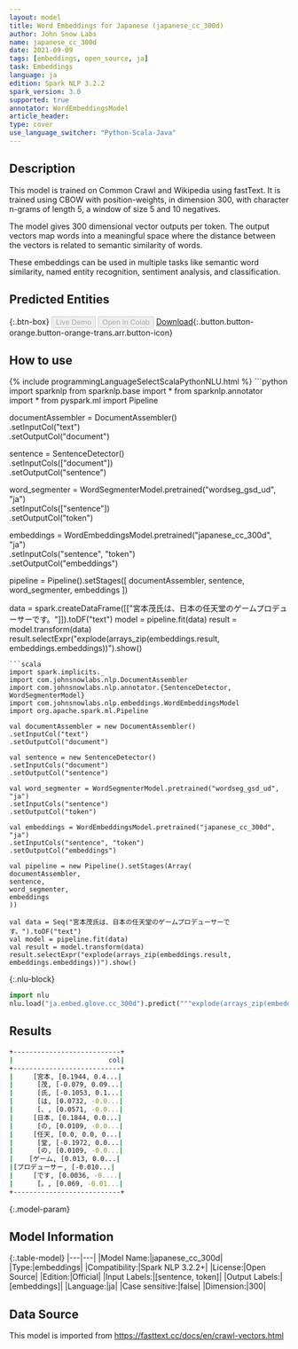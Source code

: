 ```yaml
---
layout: model
title: Word Embeddings for Japanese (japanese_cc_300d)
author: John Snow Labs
name: japanese_cc_300d
date: 2021-09-09
tags: [embeddings, open_source, ja]
task: Embeddings
language: ja
edition: Spark NLP 3.2.2
spark_version: 3.0
supported: true
annotator: WordEmbeddingsModel
article_header:
type: cover
use_language_switcher: "Python-Scala-Java"
---
```


## Description

This model is trained on Common Crawl and Wikipedia using fastText. It is trained using CBOW with position-weights, in dimension 300, with character n-grams of length 5, a window of size 5 and 10 negatives.

The model gives 300 dimensional vector outputs per token. The output vectors map words into a meaningful space where the distance between the vectors is related to semantic similarity of words.

These embeddings can be used in multiple tasks like semantic word similarity, named entity recognition, sentiment analysis, and classification.

## Predicted Entities



{:.btn-box}
<button class="button button-orange" disabled>Live Demo</button>
<button class="button button-orange" disabled>Open in Colab</button>
[Download](https://s3.amazonaws.com/auxdata.johnsnowlabs.com/public/models/japanese_cc_300d_ja_3.2.2_3.0_1631192388744.zip){:.button.button-orange.button-orange-trans.arr.button-icon}

## How to use



<div class="tabs-box" markdown="1">
{% include programmingLanguageSelectScalaPythonNLU.html %}
```python
import sparknlp
from sparknlp.base import *
from sparknlp.annotator import *
from pyspark.ml import Pipeline

documentAssembler = DocumentAssembler() \
.setInputCol("text") \
.setOutputCol("document")

sentence = SentenceDetector() \
.setInputCols(["document"]) \
.setOutputCol("sentence")

word_segmenter = WordSegmenterModel.pretrained("wordseg_gsd_ud", "ja") \
.setInputCols(["sentence"]) \
.setOutputCol("token")

embeddings = WordEmbeddingsModel.pretrained("japanese_cc_300d", "ja") \
.setInputCols("sentence", "token") \
.setOutputCol("embeddings")

pipeline = Pipeline().setStages([
documentAssembler,
sentence,
word_segmenter,
embeddings
])

data = spark.createDataFrame([["宮本茂氏は、日本の任天堂のゲームプロデューサーです。"]]).toDF("text")
model = pipeline.fit(data)
result = model.transform(data)
result.selectExpr("explode(arrays_zip(embeddings.result, embeddings.embeddings))").show()
```
```scala
import spark.implicits._
import com.johnsnowlabs.nlp.DocumentAssembler
import com.johnsnowlabs.nlp.annotator.{SentenceDetector, WordSegmenterModel}
import com.johnsnowlabs.nlp.embeddings.WordEmbeddingsModel
import org.apache.spark.ml.Pipeline

val documentAssembler = new DocumentAssembler()
.setInputCol("text")
.setOutputCol("document")

val sentence = new SentenceDetector()
.setInputCols("document")
.setOutputCol("sentence")

val word_segmenter = WordSegmenterModel.pretrained("wordseg_gsd_ud", "ja")
.setInputCols("sentence")
.setOutputCol("token")

val embeddings = WordEmbeddingsModel.pretrained("japanese_cc_300d", "ja")
.setInputCols("sentence", "token")
.setOutputCol("embeddings")

val pipeline = new Pipeline().setStages(Array(
documentAssembler,
sentence,
word_segmenter,
embeddings
))

val data = Seq("宮本茂氏は、日本の任天堂のゲームプロデューサーです。").toDF("text")
val model = pipeline.fit(data)
val result = model.transform(data)
result.selectExpr("explode(arrays_zip(embeddings.result, embeddings.embeddings))").show()
```


{:.nlu-block}
```python
import nlu
nlu.load("ja.embed.glove.cc_300d").predict("""explode(arrays_zip(embeddings.result, embeddings.embeddings))""")
```

</div>

## Results

```bash
+---------------------------+
|                        col|
+---------------------------+
|     [宮本, [0.1944, 0.4...|
|      [茂, [-0.079, 0.09...|
|      [氏, [-0.1053, 0.1...|
|      [は, [0.0732, -0.0...|
|      [、, [0.0571, -0.0...|
|     [日本, [0.1844, 0.0...|
|      [の, [0.0109, -0.0...|
|     [任天, [0.0, 0.0, 0...|
|      [堂, [-0.1972, 0.0...|
|      [の, [0.0109, -0.0...|
|    [ゲーム, [0.013, 0.0...|
|[プロデューサー, [-0.010...|
|     [です, [0.0036, -0....|
|      [。, [0.069, -0.01...|
+---------------------------+
```

{:.model-param}
## Model Information

{:.table-model}
|---|---|
|Model Name:|japanese_cc_300d|
|Type:|embeddings|
|Compatibility:|Spark NLP 3.2.2+|
|License:|Open Source|
|Edition:|Official|
|Input Labels:|[sentence, token]|
|Output Labels:|[embeddings]|
|Language:|ja|
|Case sensitive:|false|
|Dimension:|300|

## Data Source

This model is imported from https://fasttext.cc/docs/en/crawl-vectors.html
